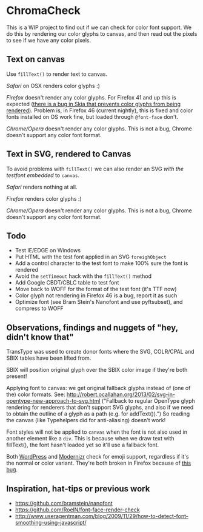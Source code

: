 # ChromaCheck

This is a WIP project to find out if we can check for color font support. We do this by rendering our color glyphs to canvas, and then read out the pixels to see if we have any color pixels.

## Text on canvas

Use `fillText()` to render text to canvas.

*Safari* on OSX renders color glyphs :)

*Firefox* doesn't render any color glyphs. For Firefox 41 and up this is expected ([there is a bug in Skia that prevents color glyphs from being rendered](https://bugzilla.mozilla.org/show_bug.cgi?id=1209480)). Problem is, in Firefox 46 (current nightly), this is fixed and color fonts installed on OS work fine, but loaded through `@font-face` don't.

*Chrome/Opera* doesn't render any color glyphs. This is not a bug, Chrome doesn't support any color font format.

## Text in SVG, rendered to Canvas

To avoid problems with `fillText()` we can also render an SVG _with the testfont embedded_ to `canvas`.

*Safari* renders nothing at all.

*Firefox* renders color glyphs :)

*Chrome/Opera* doesn't render any color glyphs. This is not a bug, Chrome doesn't support any color font format.

## Todo

- Test IE/EDGE on Windows
- Put HTML with the test font applied in an SVG `foreighObject`
- Add a control character to the test font to make 100% sure the font is rendered
- Avoid the `setTimeout` hack with the `fillText()` method
- Add Google CBDT/CBLC table to test font
- Move back to WOFF for the format of the test font (it's TTF now)
- Color glyph not rendering in Firefox 46 is a bug, report it as such
- Optimize font (see Bram Stein's Nanofont and use pyftsubset), and compress to WOFF

## Observations, findings and nuggets of "hey, didn't know that"

TransType was used to create donor fonts where the SVG, COLR/CPAL and SBIX tables have been lifted from.

SBIX will position original glyph over the SBIX color image if they're both present!

Applying font to canvas: we get original fallback glyphs instead of (one of the) color formats. See: http://robert.ocallahan.org/2013/02/svg-in-opentype-new-approach-to-svg.html ("Fallback to regular OpenType glyph rendering for renderers that don't support SVG glyphs, and also if we need to obtain the outline of a glyph as a path (e.g. for <canvas> addText()).") So reading the canvas (like Typehelpers did for anti-aliasing) doesn't work!

Font styles will not be applied to `canvas` when the font is not also used in another element like a `div`. This is because when we draw text with fillText(), the font hasn't loaded yet so it'll use a fallback font.

Both [WordPress](https://core.trac.wordpress.org/browser/trunk/src/wp-includes/js/wp-emoji-loader.js) and [Modernizr](https://github.com/Modernizr/Modernizr/blob/master/feature-detects/emoji.js) check for emoji support, regardless if it's the normal or color variant. They're both broken in Firefox because of [this bug](https://bugzilla.mozilla.org/show_bug.cgi?id=1209480).

## Inspiration, hat-tips or previous work

- https://github.com/bramstein/nanofont
- https://github.com/RoelN/font-face-render-check
- http://www.useragentman.com/blog/2009/11/29/how-to-detect-font-smoothing-using-javascript/